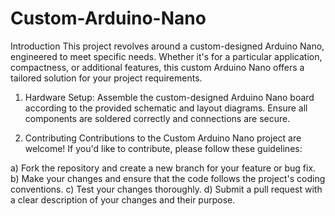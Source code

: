 # Custom-Arduino-Nano

Introduction
This project revolves around a custom-designed Arduino Nano, engineered to meet specific needs. Whether it's for a particular application, compactness, or additional features, this custom Arduino Nano offers a tailored solution for your project requirements.

1. Hardware Setup: Assemble the custom-designed Arduino Nano board according to the provided schematic and layout diagrams. Ensure all components are soldered correctly and connections are secure.

2. Contributing
Contributions to the Custom Arduino Nano project are welcome! If you'd like to contribute, please follow these guidelines:

  a) Fork the repository and create a new branch for your feature or bug fix.
  b) Make your changes and ensure that the code follows the project's coding conventions.
  c) Test your changes thoroughly.
  d) Submit a pull request with a clear description of your changes and their purpose.
